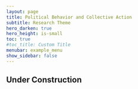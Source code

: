 ```yaml
---
layout: page
title: Political Behavior and Collective Action
subtitle: Research Theme
hero_darken: true
hero_height: is-small
toc: true
#toc_title: Custom Title
menubar: example_menu
show_sidebar: false
---
```


## Under Construction
